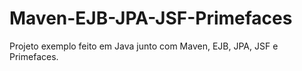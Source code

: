 # Maven-EJB-JPA-JSF-Primefaces
Projeto exemplo feito em Java junto com Maven, EJB, JPA, JSF e Primefaces.

